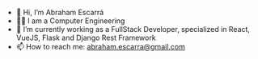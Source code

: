 - 👋 Hi, I’m Abraham Escarrá
- 👨‍🎓 I am a Computer Engineering
- 🌱 I’m currently working as a FullStack Developer, specialized in React, VueJS, Flask and Django Rest Framework
- 📫 How to reach me: abraham.escarra@gmail.com

<!---
abrahamescarra/abrahamescarra is a ✨ special ✨ repository because its `README.md` (this file) appears on your GitHub profile.
You can click the Preview link to take a look at your changes.
--->
